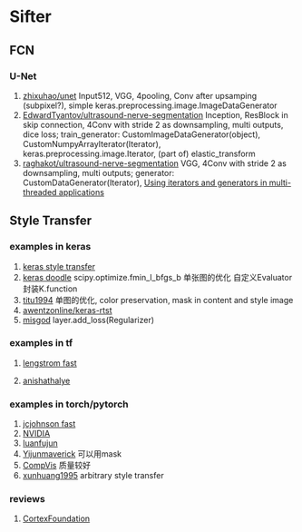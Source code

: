 # Sifter

## FCN

### U-Net
1. [zhixuhao/unet](https://github.com/zhixuhao/unet) Input512, VGG, 4pooling, Conv after upsamping (subpixel?), simple keras.preprocessing.image.ImageDataGenerator
2. [EdwardTyantov/ultrasound-nerve-segmentation](https://github.com/EdwardTyantov/ultrasound-nerve-segmentation) Inception, ResBlock in skip connection, 4Conv with stride 2 as downsampling, multi outputs, dice loss; train_generator: CustomImageDataGenerator(object), CustomNumpyArrayIterator(Iterator), keras.preprocessing.image.Iterator, (part of) elastic_transform 
3. [raghakot/ultrasound-nerve-segmentation](https://github.com/raghakot/ultrasound-nerve-segmentation) VGG, 4Conv with stride 2 as downsampling, multi outputs; generator: CustomDataGenerator(Iterator), [Using iterators and generators in multi-threaded applications](http://anandology.com/blog/using-iterators-and-generators/)



## Style Transfer

### examples in keras
1. [keras style transfer](https://github.com/keras-team/keras/blob/master/examples/neural_style_transfer.py)
2. [keras doodle](https://github.com/keras-team/keras/blob/master/examples/neural_doodle.py)
scipy.optimize.fmin_l_bfgs_b  单张图的优化 自定义Evaluator封装K.function
3. [titu1994](https://github.com/titu1994/Neural-Style-Transfer) 单图的优化, color preservation, mask in content and style image
4. [awentzonline/keras-rtst](https://github.com/awentzonline/keras-rtst)
5. [misgod](https://github.com/misgod/fast-neural-style-keras)
layer.add_loss(Regularizer)

### examples in tf
1. [lengstrom fast](https://github.com/lengstrom/fast-style-transfer)

2. [anishathalye](https://github.com/anishathalye/neural-style/)


### examples in torch/pytorch
1. [jcjohnson fast](https://github.com/jcjohnson/fast-neural-style)
2. [NVIDIA](https://github.com/NVIDIA/FastPhotoStyle)
3. [luanfujun](https://github.com/luanfujun/deep-photo-styletransfer)
4. [Yijunmaverick](https://github.com/Yijunmaverick/UniversalStyleTransfer)
可以用mask
5. [CompVis](https://github.com/CompVis/adaptive-style-transfer)
质量较好
6. [xunhuang1995](https://github.com/xunhuang1995/AdaIN-style)
arbitrary style transfer

### reviews
1. [CortexFoundation](https://github.com/CortexFoundation/StyleTransferTrilogy)
